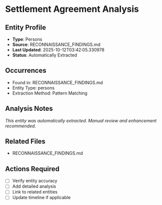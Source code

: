# Settlement Agreement Analysis

## Entity Profile
- **Type**: Persons
- **Source**: RECONNAISSANCE_FINDINGS.md
- **Last Updated**: 2025-10-12T03:42:05.330978
- **Status**: Automatically Extracted

## Occurrences
- Found in: RECONNAISSANCE_FINDINGS.md
- Entity Type: persons
- Extraction Method: Pattern Matching

## Analysis Notes
*This entity was automatically extracted. Manual review and enhancement recommended.*

## Related Files
- RECONNAISSANCE_FINDINGS.md

## Actions Required
- [ ] Verify entity accuracy
- [ ] Add detailed analysis
- [ ] Link to related entities
- [ ] Update timeline if applicable
